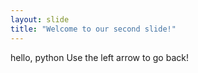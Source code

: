 ```yaml
---
layout: slide
title: "Welcome to our second slide!"
---
```

hello, python
Use the left arrow to go back!
